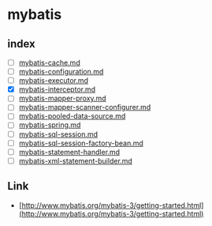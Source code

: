 # mybatis

## index

- [ ] [mybatis-cache.md](mybatis-cache.md)
- [ ] [mybatis-configuration.md](mybatis-configuration.md)
- [ ] [mybatis-executor.md](mybatis-executor.md)
- [x] [mybatis-interceptor.md](mybatis-interceptor.md)
- [ ] [mybatis-mapper-proxy.md](mybatis-mapper-proxy.md)
- [ ] [mybatis-mapper-scanner-configurer.md](mybatis-mapper-scanner-configurer.md)
- [ ] [mybatis-pooled-data-source.md](mybatis-pooled-data-source.md)
- [ ] [mybatis-spring.md](mybatis-spring.md)
- [ ] [mybatis-sql-session.md](mybatis-sql-session.md)
- [ ] [mybatis-sql-session-factory-bean.md](mybatis-sql-session-factory-bean.md)
- [ ] [mybatis-statement-handler.md](mybatis-statement-handler.md)
- [ ] [mybatis-xml-statement-builder.md](mybatis-xml-statement-builder.md)

## Link

- [http://www.mybatis.org/mybatis-3/getting-started.html](http://www.mybatis.org/mybatis-3/getting-started.html)
